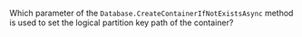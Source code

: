 Which parameter of the ``Database.CreateContainerIfNotExistsAsync`` method is used to set the logical partition key path of the container?
